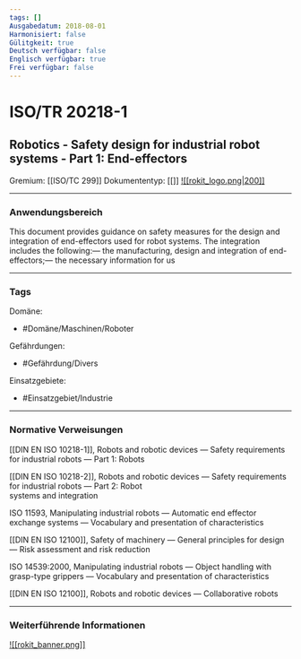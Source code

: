 ```yaml
---
tags: []
Ausgabedatum: 2018-08-01
Harmonisiert: false
Gülitgkeit: true
Deutsch verfügbar: false
Englisch verfügbar: true
Frei verfügbar: false
---
```


# ISO/TR 20218-1
## Robotics - Safety design for industrial robot systems - Part 1: End-effectors

Gremium: [[ISO/TC 299]]
Dokumententyp: [[]]
[![[rokit_logo.png|200]]](https://public-robots.de/)

***
### Anwendungsbereich

This document provides guidance on safety measures for the design and integration of end-effectors used for robot systems. The integration includes the following:— the manufacturing, design and integration of end-effectors;— the necessary information for us

***
### Tags

Domäne:
- #Domäne/Maschinen/Roboter 

Gefährdungen:
- #Gefährdung/Divers 

Einsatzgebiete:
- #Einsatzgebiet/Industrie 

***
### Normative Verweisungen

[[DIN EN ISO 10218-1]], Robots and robotic devices — Safety requirements for industrial robots — Part 1: Robots

[[DIN EN ISO 10218-2]], Robots and robotic devices — Safety requirements for industrial robots — Part 2: Robot  
systems and integration

ISO 11593, Manipulating industrial robots — Automatic end effector exchange systems — Vocabulary and  presentation of characteristics

[[DIN EN ISO 12100]], Safety of machinery — General principles for design — Risk assessment and risk reduction

ISO 14539:2000, Manipulating industrial robots — Object handling with grasp-type grippers — Vocabulary  and presentation of characteristics

[[DIN EN ISO 12100]], Robots and robotic devices — Collaborative robots

***
### Weiterführende Informationen



[![[rokit_banner.png]]](https://public-robots.de/)
